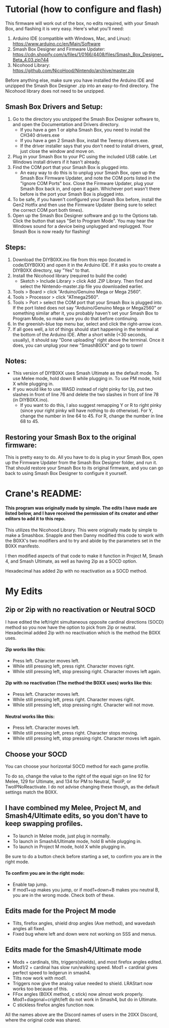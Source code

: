 # Tutorial (how to configure and flash)

This firmware will work out of the box, no edits required, with your Smash Box, and flashing it is very easy. Here's what you'll need:

1. Arduino IDE (compatible with Windows, Mac, and Linux): https://www.arduino.cc/en/Main/Software
2. Smash Box Designer and Firmware Updater: https://cdn.shopify.com/s/files/1/0166/4408/files/Smash_Box_Designer_Beta_4.03.zip?44
3. Nicohood Library: https://github.com/NicoHood/Nintendo/archive/master.zip

Before anything else, make sure you have installed the Arduino IDE and unzipped the Smash Box Designer .zip into an easy-to-find directory. The Nicohood library does not need to be unzipped.

## Smash Box Drivers and Setup:

1. Go to the directory you unzipped the Smash Box Designer software to, and open the Documentation and Drivers directory. 
   * If you have a gen 1 or alpha Smash Box, you need to install the CH340 drivers.exe
   * If you have a gen 2 Smash Box, install the Teensy drivers.exe. 
   * If the driver installer says that you don't need to install drivers, great, just close the window and move on.
2. Plug in your Smash Box to your PC using the included USB cable. Let Windows install drivers if it hasn't already.
3. Find the COM port that your Smash Box is plugged into. 
   * An easy way to do this is to unplug your Smash Box, open up the Smash Box Firmware Updater, and note the COM ports listed in the "Ignore COM Ports" box. Close the Firmware Updater, plug your Smash Box back in, and open it again. Whichever port wasn't there before is the port your Smash Box is plugged into.
4. To be safe, if you haven't configured your Smash Box before, install the Gen2 Hotfix and then use the Firmware Updater (being sure to select the correct COM port both times).
5. Open up the Smash Box Designer software and go to the Options tab. Click the button that says "Set to Program Mode". You may hear the Windows sound for a device being unplugged and replugged. Your Smash Box is now ready for flashing!

## Steps:

1. Download the DIYB0XX.ino file from this repo (located in code/DIYB0XX) and open it in the Arduino IDE. If it asks you to create a DIYB0XX directory, say "Yes" to that.
2. Install the Nicohood library (required to build the code)
   * Sketch > Include Library > click Add .ZIP Library. Then find and select the Nintendo-master.zip file you downloaded earlier.
3. Tools > Board > click "Arduino/Genuino Mega or Mega 2560".
4. Tools > Processor > click "ATmega2560".
5. Tools > Port > select the COM port that your Smash Box is plugged into. If the port listed does not say "Arduino/Genuino Mega or Mega2560" or something similar after it, you probably haven't set your Smash Box to Program Mode, so make sure you do that before continuing.
6. In the greenish-blue top menu bar, select and click the right-arrow icon.
7. If all goes well, a lot of things should start happening in the terminal at the bottom of the Arduino IDE. After a short while (<30 seconds, usually), it should say "Done uploading" right above the terminal. Once it does, you can unplug your new "SmashB0XX" and go to town!

## Notes:

* This version of DIYB0XX uses Smash Ultimate as the default mode. To use Melee mode, hold down B while plugging in. To use PM mode, hold X while plugging in.
* If you would like to use WASD instead of right pinky for Up, put two slashes in front of line 76 and delete the two slashes in front of line 78 (in DIYB0XX.ino). 
  * If you want to do this, I also suggest remapping Y or R to right pinky (since your right pinky will have nothing to do otherwise). For Y, change the number in line 64 to 45. For R, change the number in line 68 to 45.

## Restoring your Smash Box to the original firmware:

This is pretty easy to do. All you have to do is plug in your Smash Box, open up the Firmware Updater from the Smash Box Designer folder, and run it. That should restore your Smash Box to its original firmware, and you can go back to using Smash Box Designer to configure it yourself.

# Crane's README:

#### This program was originally made by simple. The edits I have made are listed below, and I have received the permission of its creator and other editors to add it to this repo.

This utilizes the Nicohood Library. This were originally made by simple to make a Smashbox. Snapple and then Danny modified this code to work with the B0XX's two modifiers and to try and abide by the parameters set in the B0XX manifesto.

I then modified aspects of that code to make it function in Project M, Smash 4, and Smash Ultimate, as well as having 2ip as a SOCD option.

Hexadecimal has added 2ip with no reactivation as a SOCD method.

# My Edits
## 2ip or 2ip with no reactivation or Neutral SOCD
I have edited the left/right simultaneous opposite cardinal directions (SOCD) method so you now have the option to pick from 2ip or neutral. Hexadecimal added 2ip with no reactivation which is the method the B0XX uses.

#### 2ip works like this:
* Press left. Character moves left.
* While still pressing left, press right. Character moves right.
* While still pressing left, stop pressing right. Character moves left again.

#### 2ip with no reactivation (The method the B0XX uses) works like this:
* Press left. Character moves left.
* While still pressing left, press right. Character moves right.
* While still pressing left, stop pressing right. Character will not move.

#### Neutral works like this:
* Press left. Character moves left.
* While still pressing left, press right. Character stops moving.
* While still pressing left, stop pressing right. Character moves left again.

## Choose your SOCD
You can choose your horizontal SOCD method for each game profile.

To do so, change the value to the right of the equal sign on line 92 for Melee, 129 for Ultimate, and 134 for PM to Neutral, TwoIP, or TwoIPNoReactivate. I do not advise changing these though, as the default settings match the B0XX.

## I have combined my Melee, Project M, and Smash4/Ultimate edits, so you don't have to keep swapping profiles.
 *  To launch in Melee mode, just plug in normally.
 *  To launch in Smash4/Ultimate mode, hold B while plugging in.
 *  To launch in Project M mode, hold X while plugging in.

 Be sure to do a button check before starting a set, to confirm you are in the right mode.

#### To confirm you are in the right mode:
 * Enable tap jump.
 * If mod1+up makes you jump, or if mod1+down+B makes you neutral B, you are in the wrong mode. Check both of these.

## Edits made for the Project M mode
 *  Tilts, firefox angles, shield drop angles (Axe method), and wavedash angles all fixed.
 *  Fixed bug where left and down were not working on SSS and menus.

## Edits made for the Smash4/Ultimate mode
 * Mods + cardinals, tilts, triggers(shields), and most firefox angles edited.
 * Mod1/2 + cardinal has slow run/walking speed. Mod1 + cardinal gives perfect speed to ledgerun in smash4.
 * Tilts now work with mod1.
 * Triggers now give the analog value needed to shield. LRAStart now works too because of this.
 * FFox angles (B0XX method, c stick) now almost work properly. Mod1+diagonal+cright/left do not work in Smash4, but do in Ultimate.
 * C stickless firefox angles function now.

All the names above are the Discord names of users in the 20XX Discord, where the original code was shared.
